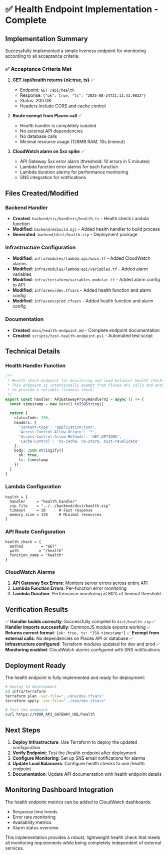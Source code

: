# ✅ Health Endpoint Implementation - Complete

## Implementation Summary

Successfully implemented a simple liveness endpoint for monitoring according to all acceptance criteria:

### ✅ Acceptance Criteria Met

1. **GET /api/health returns {ok:true, ts}** ✅
   - Endpoint: `GET /api/health`
   - Response: `{"ok": true, "ts": "2025-08-24T21:13:43.902Z"}`
   - Status: 200 OK
   - Headers include CORS and cache control

2. **Route exempt from Places call** ✅
   - Health handler is completely isolated
   - No external API dependencies
   - No database calls
   - Minimal resource usage (128MB RAM, 10s timeout)

3. **CloudWatch alarm on 5xx spike** ✅
   - API Gateway 5xx error alarm (threshold: 10 errors in 5 minutes)
   - Lambda function error alarms for each function
   - Lambda duration alarms for performance monitoring
   - SNS integration for notifications

## Files Created/Modified

### Backend Handler
- **Created**: `backend/src/handlers/health.ts` - Health check Lambda function
- **Modified**: `backend/esbuild.mjs` - Added health handler to build process
- **Generated**: `backend/dist/health.zip` - Deployment package

### Infrastructure Configuration
- **Modified**: `infra/modules/lambda-api/main.tf` - Added CloudWatch alarms
- **Modified**: `infra/modules/lambda-api/variables.tf` - Added alarm variables
- **Modified**: `infra/terraform/variables-modular.tf` - Added alarm config to API
- **Modified**: `infra/env/dev.tfvars` - Added health function and alarm config
- **Modified**: `infra/env/prod.tfvars` - Added health function and alarm config

### Documentation
- **Created**: `docs/health-endpoint.md` - Complete endpoint documentation
- **Created**: `scripts/test-health-endpoint.ps1` - Automated test script

## Technical Details

### Health Handler Function
```typescript
/**
 * Health check endpoint for monitoring and load balancer health checks.
 * This endpoint is intentionally exempt from Places API calls and external dependencies
 * to provide a reliable liveness check.
 */
export const handler: APIGatewayProxyHandlerV2 = async () => {
  const timestamp = new Date().toISOString()
  
  return {
    statusCode: 200,
    headers: {
      'content-type': 'application/json',
      'Access-Control-Allow-Origin': '*',
      'Access-Control-Allow-Methods': 'GET,OPTIONS',
      'Cache-Control': 'no-cache, no-store, must-revalidate'
    },
    body: JSON.stringify({
      ok: true,
      ts: timestamp
    })
  }
}
```

### Lambda Configuration
```hcl
health = {
  handler     = "health.handler"
  zip_file    = "../../backend/dist/health.zip"
  timeout     = 10      # Fast response
  memory_size = 128     # Minimal resources
}
```

### API Route Configuration
```hcl
health_check = {
  method        = "GET"
  path         = "/health"
  function_name = "health"
}
```

### CloudWatch Alarms
1. **API Gateway 5xx Errors**: Monitors server errors across entire API
2. **Lambda Function Errors**: Per-function error monitoring
3. **Lambda Duration**: Performance monitoring at 80% of timeout threshold

## Verification Results

✅ **Handler builds correctly**: Successfully compiled to `dist/health.zip`
✅ **Handler imports successfully**: CommonJS module exports working
✅ **Returns correct format**: `{ok: true, ts: "ISO-timestamp"}`
✅ **Exempt from external calls**: No dependencies on Places API or database
✅ **Infrastructure configured**: Terraform modules updated for dev and prod
✅ **Monitoring enabled**: CloudWatch alarms configured with SNS notifications

## Deployment Ready

The health endpoint is fully implemented and ready for deployment:

```bash
# Deploy to development
cd infra/terraform
terraform plan -var-file="../env/dev.tfvars"
terraform apply -var-file="../env/dev.tfvars"

# Test the endpoint
curl https://YOUR_API_GATEWAY_URL/health
```

## Next Steps

1. **Deploy Infrastructure**: Use Terraform to deploy the updated configuration
2. **Verify Endpoint**: Test the /health endpoint after deployment
3. **Configure Monitoring**: Set up SNS email notifications for alarms
4. **Update Load Balancers**: Configure health checks to use /health endpoint
5. **Documentation**: Update API documentation with health endpoint details

## Monitoring Dashboard Integration

The health endpoint metrics can be added to CloudWatch dashboards:
- Response time trends
- Error rate monitoring
- Availability metrics
- Alarm status overview

This implementation provides a robust, lightweight health check that meets all monitoring requirements while being completely independent of external services.
